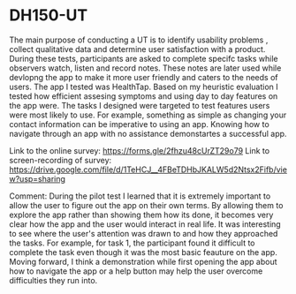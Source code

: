 # DH150-UT

  The main purpose of conducting a UT is to identify usability problems , collect qualitative data and determine user satisfaction with a product. During these tests, participants are asked to complete specifc tasks while observers watch, listen and record notes. These notes are later used while devlopng the app to make it more user friendly and caters to the needs of users. The app I tested was HealthTap. Based on my heuristic evaluation I tested how efficient assesing symptoms and using day to day features on the app were. The tasks I designed were targeted to test features users were most likely to use. For example, something as simple as changing your contact information can be imperative to using an app. Knowing how to navigate through an app with no assistance demonstartes a successful app. 
  
  Link to the online survey:  https://forms.gle/2fhzu48cUrZT29o79
  Link to screen-recording of survey: https://drive.google.com/file/d/1TeHCJ__4FBeTDHbJKALW5d2Ntsx2Fifb/view?usp=sharing
  
  Comment: During the pilot test I learned that it is extremely important to allow the user to figure out the app on their own terms. By allowing them to explore the app rather than showing them how its done, it becomes very clear how the app and the user would interact in real life. It was interesting to see where the user's attention was drawn to and how they approached the tasks. For example, for task 1, the participant found it difficult to complete the task even though it was the most basic feauture on the app. Moving forward, I think a demonstration while first opening the app about how to navigate the app or a help button may help the user overcome difficulties they run into. 

